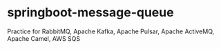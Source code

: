 # springboot-message-queue
Practice for RabbitMQ, Apache Kafka, Apache Pulsar, Apache ActiveMQ, Apache Camel, AWS SQS
